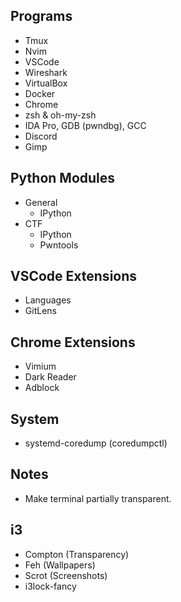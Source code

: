 ## Programs
- Tmux
- Nvim
- VSCode
- Wireshark
- VirtualBox
- Docker
- Chrome
- zsh & oh-my-zsh
- IDA Pro, GDB (pwndbg), GCC
- Discord
- Gimp


## Python Modules
- General
	- IPython
- CTF
	- IPython
	- Pwntools


## VSCode Extensions
- Languages
- GitLens


## Chrome Extensions
- Vimium
- Dark Reader
- Adblock


## System
- systemd-coredump (coredumpctl)


## Notes
- Make terminal partially transparent.


## i3
- Compton (Transparency)
- Feh (Wallpapers)
- Scrot (Screenshots)
- i3lock-fancy
